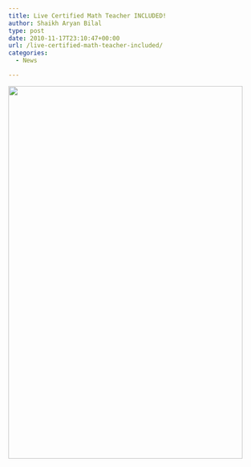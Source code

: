 ```yaml
---
title: Live Certified Math Teacher INCLUDED!
author: Shaikh Aryan Bilal
type: post
date: 2010-11-17T23:10:47+00:00
url: /live-certified-math-teacher-included/
categories:
  - News

---
```

[<img loading="lazy" class="aligncenter size-full wp-image-3139" title="LIVE CERTIFIED MATH TEACHER SUPPORT" src="http://www.backbonecommunications.com/wp-content/uploads/LIVE-CERTIFIED-MATH-TEACHER-SUPPORT.png" alt="" width="467" height="743" />][1]

 [1]: http://www.apangea.com